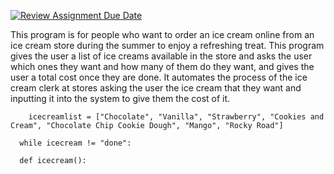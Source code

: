 [![Review Assignment Due Date](https://classroom.github.com/assets/deadline-readme-button-22041afd0340ce965d47ae6ef1cefeee28c7c493a6346c4f15d667ab976d596c.svg)](https://classroom.github.com/a/DpCY8B3G)

This program is for people who want to order an ice cream online from an ice cream store during the summer to enjoy a refreshing treat. 
This program gives the user a list of ice creams available in the store and asks the user which ones they want and how many of them do they want, and gives the user a total cost once they are done. It automates the process of the ice cream clerk at stores asking the user the ice cream that they want and inputting it into the system to give them the cost of it. 

```
    icecreamlist = ["Chocolate", "Vanilla", "Strawberry", "Cookies and Cream", "Chocolate Chip Cookie Dough", "Mango", "Rocky Road"]
```
```
  while icecream != "done":
```
```
  def icecream():
```
